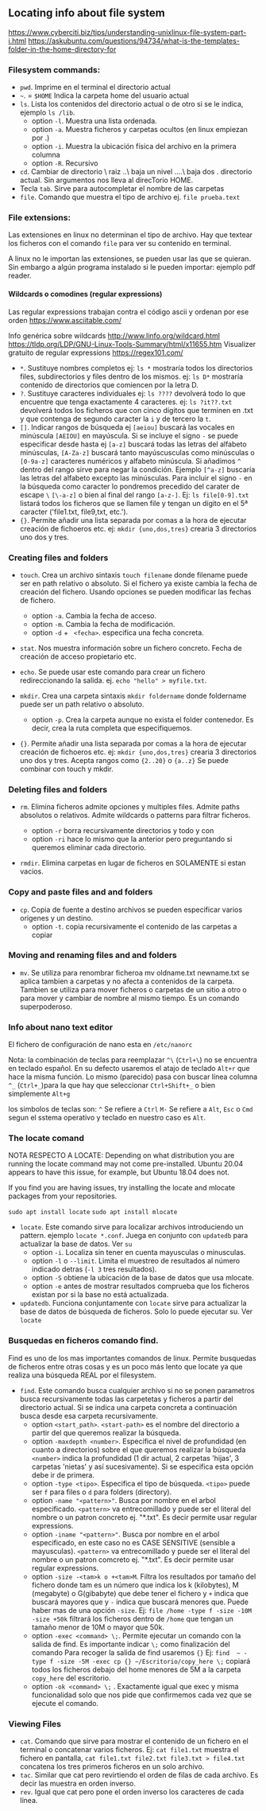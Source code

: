 ## Locating info about file system

https://www.cyberciti.biz/tips/understanding-unixlinux-file-system-part-i.html
https://askubuntu.com/questions/94734/what-is-the-templates-folder-in-the-home-directory-for

### Filesystem commands:

* `pwd`. Imprime en el terminal el directorio actual
* `~`. = `$HOME` Indica la carpeta home del usuario actual
* `ls`. Lista los contenidos del directorio actual o de otro si se le indica, ejemplo `ls /lib`.
  * option `-l`. Muestra una lista ordenada.
  * option `-a`. Muestra ficheros y carpetas ocultos (en linux empiezan por .)
  * option `-i`. Muestra la ubicación física del archivo en la primera columna
  * option `-R`. Recursivo
* `cd`. Cambiar de directorio \ raiz ..\ baja un nivel ..\..\ baja dos . directorio actual. Sin argumentos nos lleva al direcTorio HOME.
* Tecla `tab`. Sirve para autocompletar el nombre de las carpetas
* `file`. Comando que muestra el tipo de archivo ej. `file prueba.text`


### File extensions:

Las extensiones en linux no determinan el tipo de archivo.
Hay que textear los ficheros con el comando `file` para ver su contenido en terminal.

A linux no le importan las extensiones, se pueden usar las que se quieran.
Sin embargo a algún programa instalado si le pueden importar: ejemplo pdf reader.

#### Wildcards o comodines (regular expressions)

Las regular expressions trabajan contra el código ascii  y ordenan por ese orden
https://www.asciitable.com/

Info genérica sobre wildcards
http://www.linfo.org/wildcard.html
https://tldp.org/LDP/GNU-Linux-Tools-Summary/html/x11655.htm
Visualizer gratuito de regular expressions https://regex101.com/

* `*`. Sustituye nombres completos ej: `ls *`  mostraría todos los directorios files, subdirectorios y files dentro de los mismos. ej: `ls D*` mostraría contenido de directorios que comiencen por la letra D.
* `?`. Sustituye caracteres individuales ej: `ls ????` devolverá todo lo que encuentre que tenga exactamente 4 caracteres. ej: `ls ?it??.txt` devolverá todos los ficheros que con cinco dígitos que terminen en .txt y que contenga de segundo caracter la `i` y de tercero la `t`.
* `[]`. Indicar rangos de búsqueda ej `[aeiou]` buscará las vocales en minúscula `[AEIOU]` en mayúscula. Si se incluye el signo `-` se puede especificar desde hasta ej `[a-z]` buscará todas las letras del alfabeto minúsculas, `[A-Za-z]` buscará tanto mayúscusculas como minúsculas o `[0-9a-z]` caracteres numéricos y alfabeto minúscula. Si añadimos `^` dentro del rango sirve para negar la condición. Ejemplo `[^a-z]` buscaría las letras del alfabeto excepto las minúsculas. Para incluir el signo `-` en la búsqueda como caracter lo pondremos precedido del carater de escape `\` `[\-a-z]` o bien al final del rango `[a-z-]`. Ej: `ls file[0-9].txt` listará todos los ficheros que se llamen file y tengan un dígito en el 5ª caracter ('file1.txt, file9,txt, etc.').
* `{}`. Permite añadir una lista separada por comas a la hora de ejecutar creación de fichoeros etc. ej: `mkdir {uno,dos,tres}` crearia 3 directorios uno dos y tres.

### Creating files and folders

* `touch`. Crea un archivo sintaxis `touch filename` donde filename puede ser en path relativo o absoluto. Si el fichero ya existe cambia la fecha de creación del fichero. Usando opciones se pueden modificar las fechas de fichero.
  * option `-a`. Cambia la fecha de acceso.
  * option `-m`. Cambia la fecha de modificación.
  * option `-d` + ` <fecha>`. especifica una fecha concreta.
* `stat`. Nos muestra información sobre un fichero concreto. Fecha de creación de acceso propietario etc.
* `echo`. Se puede usar este comando para crear un fichero redireccionando la salida. ej. `echo "hello" > myfile.txt`.
* `mkdir`. Crea una carpeta sintaxis `mkdir foldername` donde foldername puede ser un path relativo o absoluto.
  * option `-p`. Crea la carpeta aunque no exista el folder contenedor. Es decir, crea la ruta completa que especifiquemos.

* `{}`. Permite añadir una lista separada por comas a la hora de ejecutar creación de fichoeros etc. ej: `mkdir {uno,dos,tres}` crearia 3 directorios uno dos y tres. Acepta rangos como `{2..20}` o `{a..z}` Se puede combinar con touch y mkdir.

### Deleting files and folders

* `rm`. Elimina ficheros admite opciones y multiples files. Admite paths absolutos o relativos. Admite wildcards o patterns para filtrar ficheros.
  * option `-r` borra recursivamente directorios y todo y con
  * option `-ri` hace lo mismo que la anterior pero preguntando si queremos eliminar cada directorio.

* `rmdir`. Elimina carpetas en lugar de ficheros en SOLAMENTE si estan vacios.

### Copy and paste files and and folders

* `cp`. Copia de fuente a destino archivos se pueden especificar varios origenes y un destino.
  * option `-t`. copia recursivamente el contenido de las carpetas a copiar

### Moving and renaming files and and folders

* `mv`. Se utiliza para renombrar ficheroa mv oldname.txt newname.txt se aplica tambien a carpetas y no afecta a contenidos de la carpeta. Tambien se utiliza para mover ficheros o carpetas de un sitio a otro o para mover y cambiar de nombre al mismo tiempo. Es un comando superpoderoso.

### Info about nano text editor

El fichero de configuración de nano esta en `/etc/nanorc`

Nota: la combinación de teclas para reemplazar `^\` (`Ctrl+\`) no se encuentra en teclado español. En su defecto usaremos el atajo de teclado `Alt+r` que hace la misma función.
Lo mismo (parecido) pasa con buscar línea columna `^_` (`Ctrl+_`)para la que hay que seleccionar `Ctrl+Shift+_` o bien simplemente `Alt+g`

los simbolos de teclas son:
 `^` Se refiere a `Ctrl`
 `M-` Se refiere a `Alt`, `Esc` o `Cmd` segun el sstema operativo y teclado en nuestro caso es `Alt`.

### The locate comand

NOTA RESPECTO A LOCATE:
Depending on what distribution you are running the locate command may not come pre-installed. Ubuntu 20.04 appears to have this issue, for example, but Ubuntu 18.04 does not.

If you find you are having issues, try installing the locate  and mlocate packages from your repositories.

`sudo apt install locate`
`sudo apt install mlocate`

* `locate`. Este comando sirve para localizar archivos introduciendo un pattern. ejemplo `locate *.conf`. Juega en conjunto con `updatedb` para actualizar la base de datos. Ver `su `
  * option `-i`. Localiza sin tener en cuenta mayusculas o minusculas.
  * option `-l` o `--limit`. Limita el muestreo de resultados al número indicado detras (`-l 3` tres resultados).
  * option `-S` obtiene la ubicación de la base de datos que usa mlocate.
  * option `-e` antes de mostrar resultados comprueba que los ficheros existan por si la base no está actualizada.
* `updatedb`. Funciona conjuntamente con `locate` sirve para actualizar la base de datos de búsqueda de ficheros. Solo lo puede ejecutar su. Ver `locate`


### Busquedas en ficheros comando find.
Find es uno de los mas importantes comandos de linux. Permite busquedas de ficheros entre otras cosas y es un poco más lento que locate ya que realiza una búsqueda REAL por el filesystem.

* `find`. Este comando busca cualquier archivo si no se ponen parametros busca recursivamente todas las carpetetas y ficheros  a partir del directorio actual. Si se indica una carpeta concreta a continuación busca desde esa carpeta recursivamente.
  * option `<start_path>`. `<start-path>` es el nombre del directorio a partir del que queremos realizar la búsqueda.
  * option `-maxdepth <number>`. Especifica el nivel de profundidad (en cuanto a directorios) sobre el que queremos realizar la búsqueda `<number>` indica la profundidad (1 dir actual, 2 carpetas 'hijas', 3 carpetas 'nietas' y así sucesivamente). Si se especifica esta opción debe ir de primera.
  * option `-type <tipo>`. Especifica el tipo de búsqueda. `<tipo>` puede ser `f` para files o `d` para folders (directory).
  * option `-name "<pattern>"`. Busca por nombre en el arbol especificado. `<pattern>` va entrecomillado y puede ser el literal del nombre o un patron concreto ej. "*.txt". Es decir permite usar regular expressions.
  * option `-iname "<pattern>"`. Busca por nombre en el arbol especificado, en este caso no es CASE SENSITIVE (sensible a mayusculas). `<pattern>` va entrecomillado y puede ser el literal del nombre o un patron comcreto ej. "*.txt". Es decir permite usar regular expressions.
  * option `-size -<tam>k o +<tam>M`. Filtra los resultados por tamaño del fichero donde tam es un número que indica los k (kilobytes), M (megabyte) o G(gibabyte) que debe tener el fichero y `+` indica que buscará mayores que y `-` indica que buscará menores que. Puede haber mas de una opción `-size`. Ej: `file /home -type f -size -10M -size +50k` filtrará los ficheros dentro de `/home` que tengan un tamaño menor de 10M o mayor que 50k.
  * option `-exec <command> \;`. Permite ejecutar un comando con la salida de find. Es importante indicar `\;` como finalización del comando Para recoger la salida de find usaremos `{}` Ej: `find  ~ -type f -size -5M -exec cp {} ~/Escritorio/copy_here \;` copiará todos los ficheros debajo del home menores de 5M a  la carpeta `copy_here` del escritorio.
  * option `-ok <command> \;` . Exactamente igual que exec y misma funcionalidad solo que nos pide que confirmemos cada vez que se ejecute el comando.

### Viewing Files

* `cat`. Comando que sirve para mostrar el contenido de un fichero en el terminal o concatenar varios ficheros. Ej: `cat file1.txt` muestra el fichero en pantalla, `cat file1.txt file2.txt file3.txt > file4.txt` concatena los tres primeros ficheros en un solo archivo.
* `tac`. Similar que cat pero revirtiendo el orden de filas de cada archivo. Es decir las muestra en orden inverso.
* `rev`. Igual que cat pero pone el orden inverso los caracteres de cada línea.
